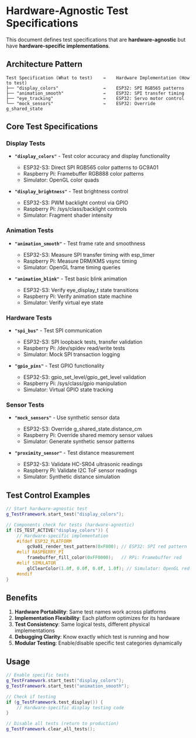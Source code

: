 # Hardware-Agnostic Test Specifications

This document defines test specifications that are **hardware-agnostic** but have **hardware-specific implementations**.

## Architecture Pattern

```
Test Specification (What to test)    →    Hardware Implementation (How to test)
├── "display_colors"                 →    ESP32: SPI RGB565 patterns
├── "animation_smooth"               →    ESP32: SPI transfer timing  
├── "eye_tracking"                   →    ESP32: Servo motor control
└── "mock_sensors"                   →    ESP32: Override g_shared_state
```

## Core Test Specifications

### Display Tests
- **`"display_colors"`** - Test color accuracy and display functionality
  - ESP32-S3: Direct SPI RGB565 color patterns to GC9A01
  - Raspberry Pi: Framebuffer RGB888 color patterns  
  - Simulator: OpenGL color quads

- **`"display_brightness"`** - Test brightness control
  - ESP32-S3: PWM backlight control via GPIO
  - Raspberry Pi: /sys/class/backlight controls
  - Simulator: Fragment shader intensity

### Animation Tests  
- **`"animation_smooth"`** - Test frame rate and smoothness
  - ESP32-S3: Measure SPI transfer timing with esp_timer
  - Raspberry Pi: Measure DRM/KMS vsync timing
  - Simulator: OpenGL frame timing queries

- **`"animation_blink"`** - Test basic blink animation
  - ESP32-S3: Verify eye_display_t state transitions
  - Raspberry Pi: Verify animation state machine
  - Simulator: Verify virtual eye state

### Hardware Tests
- **`"spi_bus"`** - Test SPI communication
  - ESP32-S3: SPI loopback tests, transfer validation
  - Raspberry Pi: /dev/spidev read/write tests
  - Simulator: Mock SPI transaction logging

- **`"gpio_pins"`** - Test GPIO functionality  
  - ESP32-S3: gpio_set_level/gpio_get_level validation
  - Raspberry Pi: /sys/class/gpio manipulation
  - Simulator: Virtual GPIO state tracking

### Sensor Tests
- **`"mock_sensors"`** - Use synthetic sensor data
  - ESP32-S3: Override g_shared_state.distance_cm
  - Raspberry Pi: Override shared memory sensor values
  - Simulator: Generate synthetic sensor patterns

- **`"proximity_sensor"`** - Test distance measurement
  - ESP32-S3: Validate HC-SR04 ultrasonic readings
  - Raspberry Pi: Validate I2C ToF sensor readings  
  - Simulator: Synthetic distance simulation

## Test Control Examples

```cpp
// Start hardware-agnostic test
g_TestFramework.start_test("display_colors");

// Components check for tests (hardware-agnostic)
if (IS_TEST_ACTIVE("display_colors")) {
    // Hardware-specific implementation
    #ifdef ESP32_PLATFORM
        gc9a01_render_test_pattern(0xF800); // ESP32: SPI red pattern
    #elif RASPBERRY_PI  
        framebuffer_fill_color(0xFF0000);   // RPi: Framebuffer red
    #elif SIMULATOR
        glClearColor(1.0f, 0.0f, 0.0f, 1.0f); // Simulator: OpenGL red
    #endif
}
```

## Benefits

1. **Hardware Portability**: Same test names work across platforms
2. **Implementation Flexibility**: Each platform optimizes for its hardware
3. **Test Consistency**: Same logical tests, different physical implementations
4. **Debugging Clarity**: Know exactly which test is running and how
5. **Modular Testing**: Enable/disable specific test categories dynamically

## Usage

```cpp
// Enable specific tests
g_TestFramework.start_test("display_colors");
g_TestFramework.start_test("animation_smooth");

// Check if testing
if (g_TestFramework.test_display()) {
    // Hardware-specific display testing code
}

// Disable all tests (return to production)
g_TestFramework.clear_all_tests();
```